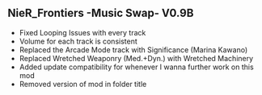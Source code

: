 ## NieR_Frontiers -Music Swap- V0.9B
  - Fixed Looping Issues with every track
  - Volume for each track is consistent
  - Replaced the Arcade Mode track with Significance (Marina Kawano)
  - Replaced Wretched Weaponry (Med.+Dyn.) with Wretched Machinery 
  - Added update compatibility for whenever I wanna further work on this mod
  - Removed version of mod in folder title
